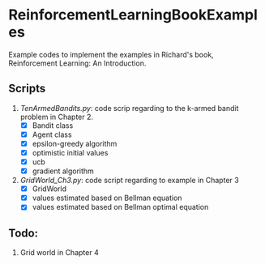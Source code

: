 # ReinforcementLearningBookExamples
Example codes to implement the examples in Richard's book, 
Reinforcement Learning: An Introduction.

## Scripts
1. *TenArmedBandits.py*: code scrip regarding to the k-armed bandit problem 
in Chapter 2.
    - [x] Bandit class
    - [x] Agent class
    - [x] epsilon-greedy algorithm
    - [x] optimistic initial values
    - [x] ucb
    - [x] gradient algorithm

2. *GridWorld_Ch3.py*: code script regarding to example in Chapter 3
    - [x] GridWorld
    - [x] values estimated based on Bellman equation
    - [x] values estimated based on Bellman optimal equation

## Todo:
1. Grid world in Chapter 4
